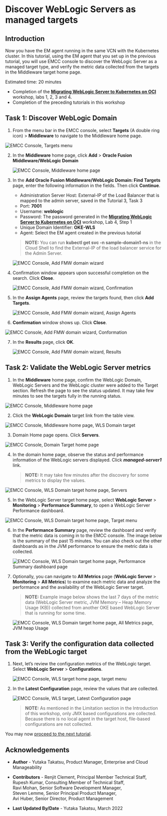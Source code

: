 # Discover WebLogic Servers as managed targets

## Introduction

Now you have the EM agent running in the same VCN with the Kubernetes cluster. In this tutorial, using the EM agent that you set up in the previous tutorial, you will use EMCC console to discover the WebLogic Server as a managed target type, and verify the metric data collected from the targets in the Middleware target home page.

Estimated time: 20 minutes

* Completion of the **[Migrating WebLogic Server to Kubernetes on OCI](https://apexapps.oracle.com/pls/apex/dbpm/r/livelabs/view-workshop?wid=567)** workshop, labs 1, 2, 3 and 4.
* Completion of the preceding tutorials in this workshop

## Task 1: Discover WebLogic Domain

1.  From the menu bar in the EMCC console, select **Targets** (A double ring icon) > **Middleware** to navigate to the Middleware home page.

   ![EMCC Console, Targets menu](images/1-1-emcc.png " ")

2. In the **Middleware** home page, click **Add** > **Oracle Fusion Middleware/WebLogic Domain**

   ![EMCC Console, Middleware home page](images/1-2-emcc.png " ")

3. In the **Add Oracle Fusion Middleware/WebLogic Domain: Find Targets** page, enter the following information in the fields. Then click **Continue**.

    * Administration Server Host: External-IP of the Load Balancer that is mapped to the admin server, saved in the Tutorial 3, Task 3
    * Port: **7001**
    * Username: **weblogic**
    * Password: The password generated in the **[Migrating WebLogic Server to Kubernetes on OCI](https://apexapps.oracle.com/pls/apex/dbpm/r/livelabs/workshop-attendee-2?p210_workshop_id=567&p210_type=2&session=102696148940850)** workshop, Lab 4, Step 1
    * Unique Domain Identifier: **OKE-WLS**
    * Agent: Select the EM agent created in the previous tutorial

    > **NOTE:** You can run **kubectl get svc -n sample-domain1-ns** in the Cloud Shell to find the External-IP of the load balancer service for the Admin Server.

   ![EMCC Console, Add FMW domain wizard](images/1-3-emcc.png " ")

4. Confirmation window appears upon successful completion on the search. Click **Close**.

   ![EMCC Console, Add FMW domain wizard, Confirmation](images/1-4-emcc.png " ")

5. In the **Assign Agents** page, review the targets found, then click **Add Targets**.

   ![EMCC Console, Add FMW domain wizard, Assign Agents](images/1-5-emcc.png " ")

6.  **Confirmation** window shows up. Click **Close**.

   ![EMCC Console, Add FMW domain wizard, Conformation](images/1-6-emcc.png " ")

7. In the **Results** page, click **OK**.

   ![EMCC Console, Add FMW domain wizard, Results](images/1-7-emcc.png " ")



## Task 2: Validate the WebLogic Server metrics

1.  In the **Middleware** home page, confirm the WebLogic Domain, WebLogic Servers and the WebLogic cluster were added to the Target section. Refresh the page to see the status updated. It may take few minutes to see the targets fully in the running status.

   ![EMCC Console, Middleware home page](images/2-1-emcc.png " ")

2.  Click the **WebLogic Domain** target link from the table view.

   ![EMCC Console, Middleware home page, WLS Domain target](images/2-2-emcc.png " ")

3.  Domain Home page opens. Click **Servers**.

   ![EMCC Console, Domain Target home page](images/2-3-emcc.png " ")

4.  In the domain home page, observe the status and performance information of the WebLogic servers displayed. Click ***managed-server1*** link.

    > **NOTE:**  It may take few minutes after the discovery for some metrics to display the values.  

   ![EMCC Console, WLS Domain target home page, Servers](images/2-4-emcc.png " ")


5.  In the WebLogic Server target home page, select **WebLogic Server** > **Monitoring** > **Performance Summary**, to open a WebLogic Server Performance dashboard.

   ![EMCC Console, WLS Domain target home page, Target menu](images/2-5-emcc.png " ")

6. In the **Performance Summary** page, review the dashboard and verify that the metric data is coming in to the EMCC console. The image below is the summary of the past 15 minutes.  You can also check out the other dashboards as in the JVM performance to ensure the metric data is collected.

   ![EMCC Console, WLS Domain target home page, Performance Summary dashboard page](images/2-6-emcc.png " ")

7. Optionally, you can navigate to **All Metrics** page (**WebLogic Server** > **Monitoring** > **All Metrics**)
   to examine each metric data and analyze the performance and the availability of the WebLogic Server target.

    > **NOTE:** Example image below shows the last 7 days of the metric data (WebLogic Server metric, JVM Memory – Heap Memory Usage (KB)) collected from another OKE based WebLogic Server that is running for some time.

   ![EMCC Console, WLS Domain target home page, All Metrics page, JVM heap Usage](images/2-7-emcc.png " ")

## Task 3: Verify the configuration data collected from the WebLogic target

1. Next, let’s review the configuration metrics of the WebLogic target. Select **WebLogic Server** > **Configurations**.

   ![EMCC Console, WLS target home page, target menu](images/3-1-emcc.png " ")

2. In the **Latest Configuration** page, review the values that are collected.

   ![EMCC Console, WLS target, Latest Configuration page](images/3-2-emcc.png " ")

    > **NOTE:** As mentioned in the Limitation section in the Introduction of this workshop, only JMX based configurations are collected. Because there is no local agent in the target host, file-based configurations are not collected.



You may now [proceed to the next tutorial](#next).

## Acknowledgements

* **Author** - Yutaka Takatsu, Product Manager, Enterprise and Cloud Manageability
- **Contributors** -
Renjit Clement, Principal Member Technical Staff,  
Rupesh Kumar, Consulting Member of Technical Staff,  
Ravi Mohan, Senior Software Development Manager,  
Steven Lemme, Senior Principal Product Manager,  
Avi Huber, Senior Director, Product Management
* **Last Updated By/Date** - Yutaka Takatsu, March 2022
